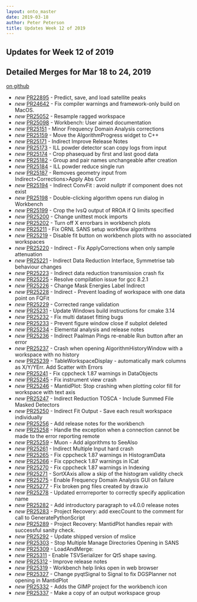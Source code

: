 ```yaml
---
layout: onto_master
date: 2019-03-18
author: Peter Peterson
title: Updates Week 12 of 2019
---
```

Updates for Week 12 of 2019
---------------------------

Detailed Merges for Mar 18 to 24, 2019
--------------------------------------
[on github](https://github.com/mantidproject/mantid/pulls?q=is%3Apr+merged%3A2019-03-19..2019-03-24)

* *new* [PR22895](https://github.com/mantidproject/mantid/pull/22895) - Predict, save, and load satellite peaks
* *new* [PR24642](https://github.com/mantidproject/mantid/pull/24642) - Fix compiler warnings and framework-only build on MacOS.
* *new* [PR25052](https://github.com/mantidproject/mantid/pull/25052) - Resample ragged workspace
* *new* [PR25098](https://github.com/mantidproject/mantid/pull/25098) - Workbench: User aimed documentation
* *new* [PR25151](https://github.com/mantidproject/mantid/pull/25151) - Minor Frequency Domain Analysis corrections
* *new* [PR25159](https://github.com/mantidproject/mantid/pull/25159) - Move the AlgorithmProgress widget to C++
* *new* [PR25171](https://github.com/mantidproject/mantid/pull/25171) - Indirect Improve Release Notes
* *new* [PR25173](https://github.com/mantidproject/mantid/pull/25173) - ILL powder detector scan copy logs from input
* *new* [PR25174](https://github.com/mantidproject/mantid/pull/25174) - Crop phasequad by first and last good data
* *new* [PR25182](https://github.com/mantidproject/mantid/pull/25182) - Group and pair names unchangeable after creation
* *new* [PR25184](https://github.com/mantidproject/mantid/pull/25184) - ILL powder reduce single run
* *new* [PR25187](https://github.com/mantidproject/mantid/pull/25187) - Removes geometry input from Indirect>Corrections>Apply Abs Corr
* *new* [PR25194](https://github.com/mantidproject/mantid/pull/25194) - Indirect ConvFit : avoid nullptr if component does not exist
* *new* [PR25198](https://github.com/mantidproject/mantid/pull/25198) - Double-clicking algorithm opens run dialog in Workbench
* *new* [PR25199](https://github.com/mantidproject/mantid/pull/25199) - Crop the IvsQ output of RROA if Q limits specified
* *new* [PR25200](https://github.com/mantidproject/mantid/pull/25200) - Change unittest mock imports
* *new* [PR25202](https://github.com/mantidproject/mantid/pull/25202) - Turn off X errorbars in workbench plots
* *new* [PR25211](https://github.com/mantidproject/mantid/pull/25211) - Fix ORNL SANS setup workflow algorithms
* *new* [PR25219](https://github.com/mantidproject/mantid/pull/25219) - Disable fit button on workbench plots with no associated workspaces
* *new* [PR25220](https://github.com/mantidproject/mantid/pull/25220) - Indirect - Fix ApplyCorrections when only sample attenuation
* *new* [PR25221](https://github.com/mantidproject/mantid/pull/25221) - Indirect Data Reduction Interface, Symmetrise tab behaviour changes
* *new* [PR25223](https://github.com/mantidproject/mantid/pull/25223) - Indirect data reduction transmission crash fix
* *new* [PR25225](https://github.com/mantidproject/mantid/pull/25225) - Resolve compilation issue for gcc 8.2.1
* *new* [PR25226](https://github.com/mantidproject/mantid/pull/25226) - Change Mask Energies Label Indirect
* *new* [PR25228](https://github.com/mantidproject/mantid/pull/25228) - Indirect - Prevent loading of workspace with one data point on FQFit
* *new* [PR25229](https://github.com/mantidproject/mantid/pull/25229) - Corrected range validation
* *new* [PR25231](https://github.com/mantidproject/mantid/pull/25231) - Update Windows build instructions for cmake 3.14
* *new* [PR25232](https://github.com/mantidproject/mantid/pull/25232) - Fix multi dataset fitting bugs
* *new* [PR25233](https://github.com/mantidproject/mantid/pull/25233) - Prevent figure window close if subplot deleted
* *new* [PR25234](https://github.com/mantidproject/mantid/pull/25234) - Elemental analysis and release notes
* *new* [PR25236](https://github.com/mantidproject/mantid/pull/25236) - Indirect Paalman Pings re-enable Run button after an error
* *new* [PR25237](https://github.com/mantidproject/mantid/pull/25237) - Crash when opening AlgorithmHistoryWindow with a workspace with no history
* *new* [PR25239](https://github.com/mantidproject/mantid/pull/25239) - TableWorkspaceDisplay - automatically mark columns as X/Y/YErr. Add Scatter with Errors
* *new* [PR25241](https://github.com/mantidproject/mantid/pull/25241) - Fix cppcheck 1.87 warnings in DataObjects
* *new* [PR25245](https://github.com/mantidproject/mantid/pull/25245) - Fix instrument view crash
* *new* [PR25246](https://github.com/mantidproject/mantid/pull/25246) - MantidPlot: Stop crashing when plotting color fill for workspace with text axis
* *new* [PR25247](https://github.com/mantidproject/mantid/pull/25247) - Indirect Reduction TOSCA - Include Summed File Masked Detectors
* *new* [PR25250](https://github.com/mantidproject/mantid/pull/25250) - Indirect Fit Output - Save each result workspace individually
* *new* [PR25256](https://github.com/mantidproject/mantid/pull/25256) - Add release notes for the workbench
* *new* [PR25258](https://github.com/mantidproject/mantid/pull/25258) - Handle the exception when a connection cannot be made to the error reporting remote
* *new* [PR25259](https://github.com/mantidproject/mantid/pull/25259) - Muon - Add algorithms to SeeAlso
* *new* [PR25261](https://github.com/mantidproject/mantid/pull/25261) - Indirect Multiple Input hard crash
* *new* [PR25265](https://github.com/mantidproject/mantid/pull/25265) - Fix cppcheck 1.87 warnings in HistogramData
* *new* [PR25266](https://github.com/mantidproject/mantid/pull/25266) - Fix cppcheck 1.87 warnings in ICat
* *new* [PR25270](https://github.com/mantidproject/mantid/pull/25270) - Fix cppcheck 1.87 warnings in Indexing
* *new* [PR25271](https://github.com/mantidproject/mantid/pull/25271) - SortXAxis allow a skip of the histogram validity check
* *new* [PR25275](https://github.com/mantidproject/mantid/pull/25275) - Enable Frequency Domain Analysis GUI on failure
* *new* [PR25277](https://github.com/mantidproject/mantid/pull/25277) - Fix broken png files created by draw.io
* *new* [PR25278](https://github.com/mantidproject/mantid/pull/25278) - Updated errorreporter to correctly specify application name
* *new* [PR25282](https://github.com/mantidproject/mantid/pull/25282) - Add introductory paragraph to v4.0.0 release notes
* *new* [PR25283](https://github.com/mantidproject/mantid/pull/25283) - Project Recovery: add execCount to the comment for call to GeneratePythonScript
* *new* [PR25289](https://github.com/mantidproject/mantid/pull/25289) - Project Recovery: MantidPlot handles repair with successful sanity check.
* *new* [PR25292](https://github.com/mantidproject/mantid/pull/25292) - Update shipped version of mslice
* *new* [PR25303](https://github.com/mantidproject/mantid/pull/25303) - Stop Multiple Manage Directories Opening in SANS
* *new* [PR25309](https://github.com/mantidproject/mantid/pull/25309) - LoadAndMerge:
* *new* [PR25311](https://github.com/mantidproject/mantid/pull/25311) - Enable TSVSerializer for Qt5 shape saving.
* *new* [PR25312](https://github.com/mantidproject/mantid/pull/25312) - Improve release notes
* *new* [PR25319](https://github.com/mantidproject/mantid/pull/25319) - Workbench help links open in web browser
* *new* [PR25327](https://github.com/mantidproject/mantid/pull/25327) - Change pyqtSignal to Signal to fix DGSPlanner not opening in MantidPlot
* *new* [PR25332](https://github.com/mantidproject/mantid/pull/25332) - Adds the GIMP project for the workbench icon
* *new* [PR25337](https://github.com/mantidproject/mantid/pull/25337) - Make a copy of an output workspace group
